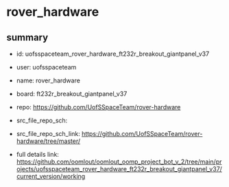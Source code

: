 # rover_hardware
 
## summary 
* id: uofsspaceteam_rover_hardware_ft232r_breakout_giantpanel_v37
* user: uofsspaceteam
* name: rover_hardware
* board: ft232r_breakout_giantpanel_v37
* repo: https://github.com/UofSSpaceTeam/rover-hardware



* src_file_repo_sch: 
* src_file_repo_sch_link: https://github.com/UofSSpaceTeam/rover-hardware/tree/master/
* full details link: https://github.com/oomlout/oomlout_oomp_project_bot_v_2/tree/main/projects/uofsspaceteam_rover_hardware_ft232r_breakout_giantpanel_v37/current_version/working  







